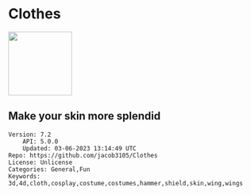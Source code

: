 # Clothes
<img src="https://raw.githubusercontent.com/Taylor-pm-pl/Clothes/4b8a8f4b49f45c65d09f2f0411b935c07083c97d/icon.png" width="128" height="128" />

## Make your skin more splendid
```properties
Version: 7.2
    API: 5.0.0
    Updated: 03-06-2023 13:14:49 UTC
Repo: https://github.com/jacob3105/Clothes
License: Unlicense
Categories: General,Fun
Keywords: 3d,4d,cloth,cosplay,costume,costumes,hammer,shield,skin,wing,wings
```
